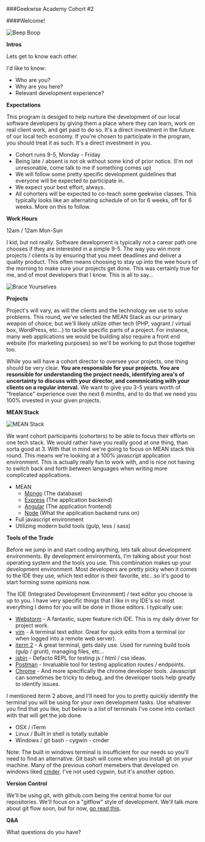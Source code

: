 ###Geekwise Academy Cohort #2

####Welcome!

![Beep
Boop](https://www.pytexas.org/static/uploads/blog_images/2015-06/cat-programmer.jpg)

**Intros**

Lets get to know each other.

I'd like to know:

* Who are you?
* Why are you here?
* Relevant development experience?

**Expectations**

This program is desiged to help nurture the development of our local software developers by giving them a place where they can learn, work on real client work, and get paid to do so.  It's a direct investment in the future of our local tech economy.  If you're chosen to participate in the program, you should treat it as such.  It's a direct investment in you. 

* Cohort runs 9-5, Monday - Friday
* Being late / absent is not ok without some kind of prior notice.  (I'm not unresonable, come talk to me if something comes up)
* We will follow some pretty specific development guidelines that everyone will be expected to participate in.
* We expect your best effort, always.
* All cohorters will be expected to co-teach some geekwise classes.  This typically looks like an alternating schedule of on for 6 weeks, off for 6 weeks.  More on this to follow.

**Work Hours**

12am / 12am Mon-Sun

I kid, but not really.  Software development is typically not a carear path one
chooses if they are interested in a simple 9-5.  The way you win more projects /
clients is by ensuring that you meet deadlines and deliver a quality product.
This often means choosing to stay up into the wee hours of the morning to make
sure your projects get done.  This was certainly true for me, and of most
developers that I know.  This is all to say...

![Brace Yourselves](https://i.imgflip.com/ntbsy.jpg)


**Projects**

Project's will vary, as will the clients and the technology we use to solve problems.  This round, we've selected the MEAN Stack as our primary weapon of choice, but we'll likely utilize other tech (PHP, vagrant / virtual box, WordPress, etc...) to tackle specific parts of a project.  For instance, many web applications we would be building also require a front end website (for marketing purposes) so we'll be working to put those together too.  

While you will have a cohort director to oversee your projects, one thing should be very clear.  **You are responsible for your projects.  You are resonsible for understanding the project needs, identifying area's of uncertainty to discuss with your director, and commnicating with your clients on a regular interval.**  We want to give you 3-5 years worth of "freelance" experience over the next 6 months, and to do that we need you 100% invested in your given projects.

**MEAN Stack**

![MEAN Stack](http://blog.langoor.mobi/wp-content/uploads/2013/07/meanstack-624x250.jpg)

We want cohort participants (cohorters) to be able to focus their efforts on one tech stack.  We would rather have you really good at one thing, than sorta good at 3.  With that in mind we're going to focus on MEAN stack this round.  This means we're looking at a 100% javascript application environment.  This is actually really fun to work with, and is nice not having to switch back and forth between languages when writing more complicated applications.

* MEAN
    * [Mongo](https://www.mongodb.org/) (The database)
    * [Express](http://expressjs.com/) (The application backend)
    * [Angular](https://angularjs.org/) (The application frontend)
    * [Node](https://nodejs.org) (What the application backend runs on)
* Full javascript environment
* Utilizing modern build tools (gulp, less / sass)

**Tools of the Trade**

Before we jump in and start coding anything, lets talk about development environments.  By development environments, I'm talking about your host operating system and the tools you use.  This combination makes up your development environment.  Most developers are pretty picky when it comes to the IDE they use, which text editor is their favorite, etc...so it's good to start forming some opinions now.  

The IDE (Integrated Development Environment) / text editor you choose is up to you.  I have very specific things that I like in my IDE's so most everything I demo for you will be done in those editors.  I typically use:

* [Webstorm](https://www.jetbrains.com/webstorm/) - A fantastic, super feature rich IDE.  This is my daily driver for project work.
* [vim](http://www.vim.org/) - A terminal text editor. Great for quick edits from a terminal (or when logged into a remote web server).
* [iterm 2](https://www.iterm2.com/) - A great terminal, gets daily use.  Used for running build tools (gulp / grunt), managing files, etc...
* [jsbin](http://jsbin.com) - Defacto REPL for testing js / html / css ideas.
* [Postman](https://chrome.google.com/webstore/detail/postman/fhbjgbiflinjbdggehcddcbncdddomop) - Invaluable tool for testing application routes / endpoints.
* [Chrome](http://www.google.com/chrome/) - And more specifically the chrome developer tools.  Javascript can sometimes be tricky to debug, and the developer tools help greatly to identify issues.

I mentioned iterm 2 above, and I'll need for you to pretty quickly identify the terminal you will be using for your own development tasks.  Use whatever you find that you like, but below is a list of terminals I've come into contact with that will get the job done.

* OSX / iTerm
* Linux / Built in shell is totally suitable
* Windows / git bash - cygwin - cmder

Note: The built in windows terminal is insufficient for our needs so you'll need to find an alternative.  Git bash will come when you install git on your machine.  Many of the previous cohort memebers that developed on windows liked [cmder](http://gooseberrycreative.com/cmder/).  I've not used cygwin, but it's another option.


**Version Control**

We'll be using git, with github.com being the central home for our repositories.  We'll focus on a "gitflow" style of development.  We'll talk more about git flow soon, but for now, [go read this](https://www.atlassian.com/git/tutorials/comparing-workflows).

**Q&A**

What questions do you have?
